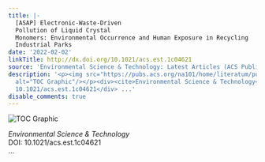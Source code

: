 ```yaml
---
title: |-
  [ASAP] Electronic-Waste-Driven
  Pollution of Liquid Crystal
  Monomers: Environmental Occurrence and Human Exposure in Recycling
  Industrial Parks
date: '2022-02-02'
linkTitle: http://dx.doi.org/10.1021/acs.est.1c04621
source: 'Environmental Science & Technology: Latest Articles (ACS Publications)'
description: '<p><img src="https://pubs.acs.org/na101/home/literatum/publisher/achs/journals/content/esthag/0/esthag.ahead-of-print/acs.est.1c04621/20220202/images/medium/es1c04621_0007.gif"
  alt="TOC Graphic"/></p><div><cite>Environmental Science & Technology</cite></div><div>DOI:
  10.1021/acs.est.1c04621</div> ...'
disable_comments: true
---
```

<p><img src="https://pubs.acs.org/na101/home/literatum/publisher/achs/journals/content/esthag/0/esthag.ahead-of-print/acs.est.1c04621/20220202/images/medium/es1c04621_0007.gif" alt="TOC Graphic"/></p><div><cite>Environmental Science & Technology</cite></div><div>DOI: 10.1021/acs.est.1c04621</div> ...